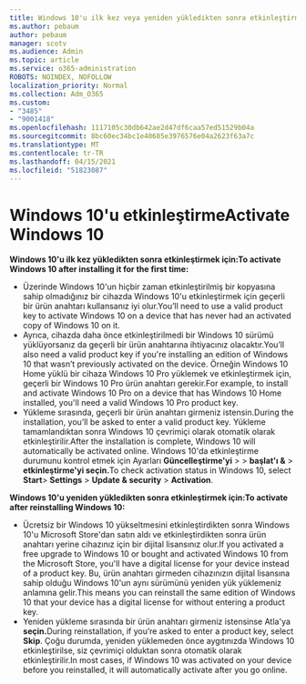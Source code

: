 ```yaml
---
title: Windows 10'u ilk kez veya yeniden yükledikten sonra etkinleştirme
ms.author: pebaum
author: pebaum
manager: scotv
ms.audience: Admin
ms.topic: article
ms.service: o365-administration
ROBOTS: NOINDEX, NOFOLLOW
localization_priority: Normal
ms.collection: Adm_O365
ms.custom:
- "3485"
- "9001418"
ms.openlocfilehash: 1117105c30db642ae2d47df6caa57ed51529b04a
ms.sourcegitcommit: 8bc60ec34bc1e40685e3976576e04a2623f63a7c
ms.translationtype: MT
ms.contentlocale: tr-TR
ms.lasthandoff: 04/15/2021
ms.locfileid: "51823087"
---
```

# <a name="activate-windows-10"></a><span data-ttu-id="7ad6a-102">Windows 10'u etkinleştirme</span><span class="sxs-lookup"><span data-stu-id="7ad6a-102">Activate Windows 10</span></span>

<span data-ttu-id="7ad6a-103">**Windows 10'u ilk kez yükledikten sonra etkinleştirmek için:**</span><span class="sxs-lookup"><span data-stu-id="7ad6a-103">**To activate Windows 10 after installing it for the first time:**</span></span>

- <span data-ttu-id="7ad6a-104">Üzerinde Windows 10'un hiçbir zaman etkinleştirilmiş bir kopyasına sahip olmadığınız bir cihazda Windows 10'u etkinleştirmek için geçerli bir ürün anahtarı kullansanız iyi olur.</span><span class="sxs-lookup"><span data-stu-id="7ad6a-104">You’ll need to use a valid product key to activate Windows 10 on a device that has never had an activated copy of Windows 10 on it.</span></span>
- <span data-ttu-id="7ad6a-105">Ayrıca, cihazda daha önce etkinleştirilmedi bir Windows 10 sürümü yüklüyorsanız da geçerli bir ürün anahtarına ihtiyacınız olacaktır.</span><span class="sxs-lookup"><span data-stu-id="7ad6a-105">You’ll also need a valid product key if you're installing an edition of Windows 10 that wasn’t previously activated on the device.</span></span> <span data-ttu-id="7ad6a-106">Örneğin Windows 10 Home yüklü bir cihaza Windows 10 Pro yüklemek ve etkinleştirmek için, geçerli bir Windows 10 Pro ürün anahtarı gerekir.</span><span class="sxs-lookup"><span data-stu-id="7ad6a-106">For example, to install and activate Windows 10 Pro on a device that has Windows 10 Home installed, you'll need a valid Windows 10 Pro product key.</span></span>
- <span data-ttu-id="7ad6a-107">Yükleme sırasında, geçerli bir ürün anahtarı girmeniz istensin.</span><span class="sxs-lookup"><span data-stu-id="7ad6a-107">During the installation, you’ll be asked to enter a valid product key.</span></span> <span data-ttu-id="7ad6a-108">Yükleme tamamlandıktan sonra Windows 10 çevrimiçi olarak otomatik olarak etkinleştirilir.</span><span class="sxs-lookup"><span data-stu-id="7ad6a-108">After the installation is complete, Windows 10 will automatically be activated online.</span></span> <span data-ttu-id="7ad6a-109">Windows 10'da etkinleştirme durumunu kontrol etmek için Ayarları **Güncelleştirme'yi** >    >  **başlat'ı &**  >  **etkinleştirme'yi seçin.**</span><span class="sxs-lookup"><span data-stu-id="7ad6a-109">To check activation status in Windows 10, select **Start**> **Settings** > **Update & security** > **Activation**.</span></span>

<span data-ttu-id="7ad6a-110">**Windows 10'u yeniden yükledikten sonra etkinleştirmek için:**</span><span class="sxs-lookup"><span data-stu-id="7ad6a-110">**To activate after reinstalling Windows 10:**</span></span>

- <span data-ttu-id="7ad6a-111">Ücretsiz bir Windows 10 yükseltmesini etkinleştirdikten sonra Windows 10'u Microsoft Store'dan satın aldı ve etkinleştirdikten sonra ürün anahtarı yerine cihazınız için bir dijital lisansınız olur.</span><span class="sxs-lookup"><span data-stu-id="7ad6a-111">If you activated a free upgrade to Windows 10 or bought and activated Windows 10 from the Microsoft Store, you'll have a digital license for your device instead of a product key.</span></span> <span data-ttu-id="7ad6a-112">Bu, ürün anahtarı girmeden cihazınızın dijital lisansına sahip olduğu Windows 10'un aynı sürümünü yeniden yük yüklemeniz anlamına gelir.</span><span class="sxs-lookup"><span data-stu-id="7ad6a-112">This means you can reinstall the same edition of Windows 10 that your device has a digital license for without entering a product key.</span></span>
- <span data-ttu-id="7ad6a-113">Yeniden yükleme sırasında bir ürün anahtarı girmeniz istensinse Atla'ya **seçin.**</span><span class="sxs-lookup"><span data-stu-id="7ad6a-113">During reinstallation, if you’re asked to enter a product key, select **Skip**.</span></span> <span data-ttu-id="7ad6a-114">Çoğu durumda, yeniden yüklemeden önce aygıtınızda Windows 10 etkinleştirilse, siz çevrimiçi olduktan sonra otomatik olarak etkinleştirilir.</span><span class="sxs-lookup"><span data-stu-id="7ad6a-114">In most cases, if Windows 10 was activated on your device before you reinstalled, it will automatically activate after you go online.</span></span>
